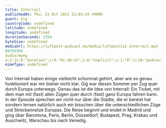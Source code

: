 ```yaml
---
title: Interrail
publishedAt: Thu, 21 Oct 2021 21:03:34 +0000
guest: Gig
countryCode: undefined
latitude: undefined
longitude: undefined
durationSeconds: 1354
byteSize: undefined 
mediaUrl: https://luftpost-podcast.de/media/luftpost112-interrail.mp3
84703364
audio/mpeg
a:3:{s:8:"duration";s:8:"01:40:41";s:8:"explicit";s:1:"0";s:10:"podcast_id";s:0:"";}
mimeType: undefined
---
```


Von Interrail haben einige vielleicht schonmal gehört, aber wie es genau funktioniert war mir bisher nicht klar. Gig war diesen Sommer per Zug quer durch Europa unterwegs. Genau das ist die Idee von Interrail: Ein Ticket, mit dem man mit (fast) allen Zügen quer durch (fast) ganz Europa fahren kann. In der Episode sprechen wir nicht nur über die Städte, die er bereist hat sondern lernen natürlich auch ein bisschen über die unterschiedlichen Züge und Streckennetze Europas. Die Reise beginnt und endet in Madrid und ging über Barcelona, Paris, Berlin, Düsseldorf, Budapest, Prag, Krakau und Auschwitz, Warschau bis nach Venedig.
